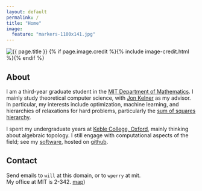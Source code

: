 ```yaml
---
layout: default
permalink: /
title: "Home"
image:
  feature: "markers-1100x141.jpg"
---
```

<div class="page-feature">
<div class="page-image">
<img src="{{ site.url }}/images/{{ page.image.feature }}" class="page-feature-image" alt="{{ page.title }}" itemprop="image">
{% if page.image.credit %}{% include image-credit.html %}{% endif %}
</div><!-- /.page-image -->
</div><!-- /.page-feature -->

<div id="main" role="main">
<article class="wrap" itemscope itemtype="http://schema.org/Article">

## About

I am a third-year graduate student in the [MIT Department of Mathematics](http://math.mit.edu). I mainly study theoretical computer science, with [Jon Kelner](http://math.mit.edu/~kelner/) as my advisor. In particular, my interests include optimization, machine learning, and hierarchies of relaxations for hard problems, particularly the [sum of squares hierarchy](http://en.wikipedia.org/wiki/Sum-of-squares_optimization). 

I spent my undergraduate years at [Keble College, Oxford](http://www.keble.ox.ac.uk/), mainly thinking about algebraic topology. I still engage with computational aspects of the field; see my [software](/software/), hosted on [github](http://github.com/willperry).

## Contact
Send emails to `will` at this domain, or to `wperry` at mit.  
My office at MIT is 2-342. [map](http://whereis.mit.edu/?go=2))

</article>
</div>
